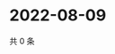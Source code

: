 # 2022-08-09

共 0 条

<!-- BEGIN WEIBO -->
<!-- 最后更新时间 Tue Aug 09 2022 21:45:59 GMT+0800 (China Standard Time) -->

<!-- END WEIBO -->
